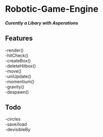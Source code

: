 # Robotic-Game-Engine
##### *Curently a Libary with Asperations*

Features
------------

-render()  
-hitCheck()  
-createBox()  
-deleteHitbox()  
-move()  
-uniUpdate()  
-momentium()  
-gravity()  
-despawn()  

Todo
-----------

-circles  
-save/load  
-devisibleBy  
